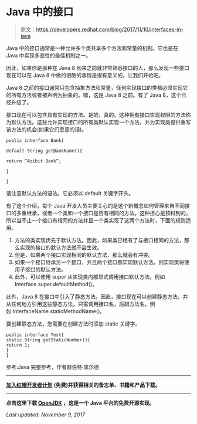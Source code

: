 # Java 中的接口

> 原文：<https://developers.redhat.com/blog/2017/11/10/interfaces-in-java>

Java 中的接口通常是一种允许多个类共享多个方法和常量的机制。它也是在 Java 中实现多态性的最佳机制之一。

因此，如果你是那种在 Java 8 到来之前就非常熟悉接口的人，那么发现一些接口现在可以在 Java 8 中做的很酷的事情是很有意义的。让我们开始吧。

Java 8 之前的接口通常只包含抽象方法和常量，任何实现接口的类都必须实现它的所有方法或者被声明为抽象的。嗯，这是 Java 8 之前。有了 Java 8，这个已经升级了。

接口现在可以包含具有实现的方法。是的，真的。这种拥有接口实现权限的方法称为默认方法。这些允许实现接口的所有类默认实现一个方法，并为实现类提供重写该方法的机会(如果它们愿意的话)。

```
public interface Bank{

default String getBankName(){

return “Azibit Bank”;

}

}
```

请注意默认方法的语法。它必须以 default 关键字开头。

有了这个介绍，每个 Java 开发人员主要关心的是这个新概念如何管理来自不同接口的多重继承，或者一个类和一个接口是否有相同的方法。这种担心是预料到的，所以当不止一个接口有相同的方法并且一个类实现了这两个方法时，下面的规则适用。

1.  方法的类实现优先于默认方法。因此，如果类已经有了与接口相同的方法，那么实现的接口的默认方法就不会生效。
2.  但是，如果两个接口实现相同的默认方法，那么就会有冲突。
3.  如果一个接口继承另一个接口，并且两个接口都实现默认方法，则实现类将使用子接口的默认方法。
4.  此外，可以使用 super 从实现类内部显式调用接口默认方法。例如 Interface.super.defaultMethod()。

此外，Java 8 在接口中引入了静态方法。因此，接口现在可以创建静态方法，并从任何地方引用这些静态方法，只需调用接口名，后跟方法名。例如:InterfaceName.staticMethodName()。

要创建静态方法，您需要在创建方法时添加 static 关键字。

```
public interface Test{ 
static String getStaticNumber(){ 
return 1; 
} 
}
```

参考:Java 完整参考，作者赫伯特·席尔德

* * *

[**加入红帽开发者计划**](https://developers.redhat.com/?intcmp=70160000000xZNgAAM) **(免费)并获得相关的备忘单、书籍和产品下载。**

* * *

**点击这里下载 [OpenJDK](https://developers.redhat.com/products/openjdk/download/?intcmp=7016000000124gfAAA) ，这是一个 Java 平台的免费开源实现。**

*Last updated: November 9, 2017*